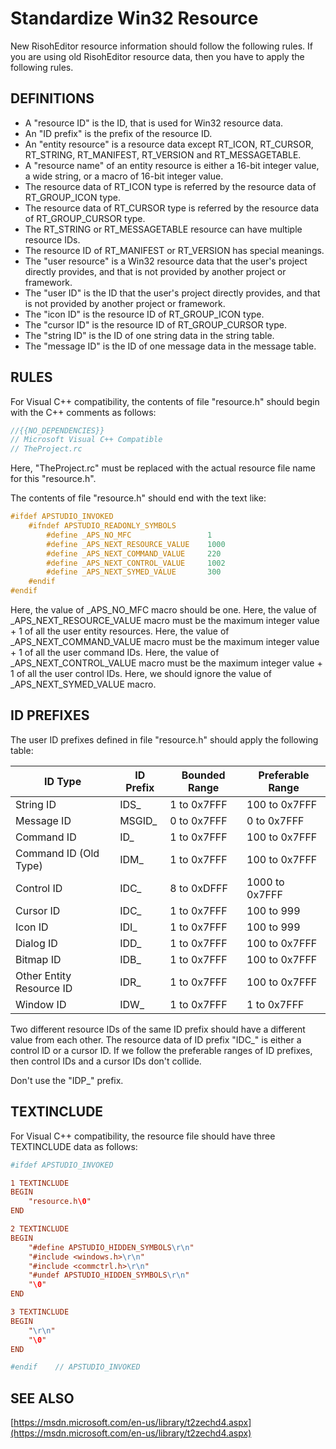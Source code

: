 # Standardize Win32 Resource

New RisohEditor resource information should follow the following rules.
If you are using old RisohEditor resource data, then you have to apply the following rules.

## DEFINITIONS

- A "resource ID" is the ID, that is used for Win32 resource data.
- An "ID prefix" is the prefix of the resource ID.
- An "entity resource" is a resource data except RT_ICON, RT_CURSOR, RT_STRING, RT_MANIFEST, RT_VERSION and RT_MESSAGETABLE.
- A "resource name" of an entity resource is either a 16-bit integer value, a wide string, or a macro of 16-bit integer value.
- The resource data of RT_ICON type is referred by the resource data of RT_GROUP_ICON type.
- The resource data of RT_CURSOR type is referred by the resource data of RT_GROUP_CURSOR type.
- The RT_STRING or RT_MESSAGETABLE resource can have multiple resource IDs.
- The resource ID of RT_MANIFEST or RT_VERSION has special meanings.
- The "user resource" is a Win32 resource data that the user's project directly provides, and that is not provided by another project or framework.
- The "user ID" is the ID that the user's project directly provides, and that is not provided by another project or framework.
- The "icon ID" is the resource ID of RT_GROUP_ICON type.
- The "cursor ID" is the resource ID of RT_GROUP_CURSOR type.
- The "string ID" is the ID of one string data in the string table.
- The "message ID" is the ID of one message data in the message table.

## RULES

For Visual C++ compatibility, the contents of file "resource.h" should begin with the C++ comments as follows:

```c
//{{NO_DEPENDENCIES}}
// Microsoft Visual C++ Compatible
// TheProject.rc
```

Here, "TheProject.rc" must be replaced with the actual resource file name for this "resource.h".

The contents of file "resource.h" should end with the text like:

```c
#ifdef APSTUDIO_INVOKED
    #ifndef APSTUDIO_READONLY_SYMBOLS
        #define _APS_NO_MFC                 1
        #define _APS_NEXT_RESOURCE_VALUE    1000
        #define _APS_NEXT_COMMAND_VALUE     220
        #define _APS_NEXT_CONTROL_VALUE     1002
        #define _APS_NEXT_SYMED_VALUE       300
    #endif
#endif
```

Here, the value of _APS_NO_MFC macro should be one.
Here, the value of _APS_NEXT_RESOURCE_VALUE macro must be the maximum integer value + 1 of all the user entity resources.
Here, the value of _APS_NEXT_COMMAND_VALUE macro must be the maximum integer value + 1 of all the user command IDs.
Here, the value of _APS_NEXT_CONTROL_VALUE macro must be the maximum integer value + 1 of all the user control IDs.
Here, we should ignore the value of _APS_NEXT_SYMED_VALUE macro.

## ID PREFIXES

The user ID prefixes defined in file "resource.h" should apply the following table:

| ID Type                  | ID Prefix | Bounded Range | Preferable Range |
|--------------------------|-----------|---------------|------------------|
| String ID                | IDS_      | 1 to 0x7FFF   | 100 to 0x7FFF    |
| Message ID               | MSGID_    | 0 to 0x7FFF   | 0 to 0x7FFF      |
| Command ID               | ID_       | 1 to 0x7FFF   | 100 to 0x7FFF    |
| Command ID (Old Type)    | IDM_      | 1 to 0x7FFF   | 100 to 0x7FFF    |
| Control ID               | IDC_      | 8 to 0xDFFF   | 1000 to 0x7FFF   |
| Cursor ID                | IDC_      | 1 to 0x7FFF   | 100 to 999       |
| Icon ID                  | IDI_      | 1 to 0x7FFF   | 100 to 999       |
| Dialog ID                | IDD_      | 1 to 0x7FFF   | 100 to 0x7FFF    |
| Bitmap ID                | IDB_      | 1 to 0x7FFF   | 100 to 0x7FFF    |
| Other Entity Resource ID | IDR_      | 1 to 0x7FFF   | 100 to 0x7FFF    |
| Window ID                | IDW_      | 1 to 0x7FFF   | 1 to 0x7FFF      |

Two different resource IDs of the same ID prefix should have a different value from each other.
The resource data of ID prefix "IDC_" is either a control ID or a cursor ID.
If we follow the preferable ranges of ID prefixes, then control IDs and a cursor IDs don't collide.

Don't use the "IDP_" prefix.

## TEXTINCLUDE

For Visual C++ compatibility, the resource file should have three TEXTINCLUDE data as follows:

```rc
#ifdef APSTUDIO_INVOKED

1 TEXTINCLUDE
BEGIN
    "resource.h\0"
END

2 TEXTINCLUDE 
BEGIN
    "#define APSTUDIO_HIDDEN_SYMBOLS\r\n"
    "#include <windows.h>\r\n"
    "#include <commctrl.h>\r\n"
    "#undef APSTUDIO_HIDDEN_SYMBOLS\r\n"
    "\0"
END

3 TEXTINCLUDE 
BEGIN
    "\r\n"
    "\0"
END

#endif    // APSTUDIO_INVOKED
```

## SEE ALSO

[https://msdn.microsoft.com/en-us/library/t2zechd4.aspx](https://msdn.microsoft.com/en-us/library/t2zechd4.aspx)
